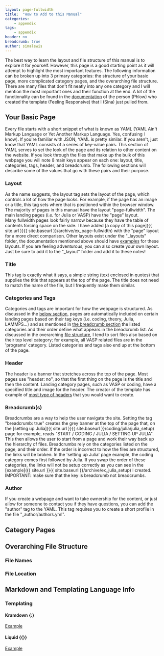 ```yaml
---
layout: page-fullwidth
title:  "How to Add to this Manual"
categories:
    - appendix
tags:
    - appendix
header: no
breadcrumb: true
author: sinalewis
---
```


The best way to learn the layout and file structure of this manual is to explore it for yourself. However, this page is a good starting point as it will attempt to highlight the most important features. The following information can be broken up into 3 primary categories: the structure of your basic page, more complicated category pages, and the overarching file structure. There are many files that don't fit neatly into any one category and I will mention the most important ones and their function at the end. A lot of the functionality can be found in the [documentation](https://phlow.github.io/feeling-responsive/documentation/) of the person (Phlow) who created the template (Feeling Responsive) that I (Sina) just pulled from.

## Your Basic Page
Every file starts with a short snippet of what is known as YAML (YAML Ain't Markup Language or Yet Another Markup Language. Yes, confusing I know). If you're familiar with JSON, YAML is pretty similar. If you aren't, just know that YAML consists of a series of key-value pairs. This section of YAML serves to set the look of the page and its relation to other content on the website. If you look through the files that make up the bulk of this webpage you will note 6 main keys appear on each one: layout, title, categories, tags, header, and breadcrumb. The following sections will describe some of the values that go with these pairs and their purpose.

### Layout
As the name suggests, the layout tag sets the layout of the page, which controls a lot of how the page looks. For example, if the page has an image or a title, this tag sets where that is positioned within the browser window. The majority of pages in this manual have the layout "page-fullwidth". The main landing pages (i.e. for Julia or VASP) have the "page" layout.  
Many fullwidth pages look fairly narrow because they have the table of contents forcing space on the side. I have added [a copy of this page]({{ site.url }}{{ site.baseurl }}/archive/ex_page-fullwidth) with the "page" layout for a more direct comparison. Other layouts exist under the "_layouts" folder, the documentation mentioned above should have [examples](https://phlow.github.io/feeling-responsive/documentation/#formats) for these layouts. If you are feeling adventurous, you can also create your own layout. Just be sure to add it to the "_layout" folder and add it to these notes!

### Title
This tag is exactly what it says, a simple string (text enclosed in quotes) that supplies the title that appears at the top of the page. The title does not need to match the name of the file, but I frequently make them similar.

### Categories and Tags
Categories and tags are important for how the webpage is structured. As discussed in the [below section](#category-pages), pages are automatically included on certain landing pages based on their tag keys (i.e. coding, theory, Julia, LAMMPS...) and as mentioned in [the breadcrumb section](#breadcrumb) the listed categories and their order define what appears in the breadcrumb list. As discussed in the overarching [file structure](#file-location), I tend to sort files also based on their top level category; for example, all VASP related files are in the 'programs' category. Listed categories and tags also end up at the bottom of the page. 

### Header
The header is a banner that stretches across the top of the page. Most pages use "header: no", so that the first thing on the page is the title and then the content. Landing category pages, such as VASP or coding, have a specified title and image for the header. The creator of the template has example of [most type of headers](https://phlow.github.io/feeling-responsive/design/no-header/) that you would want to create.

### Breadcrumb(s)
Breadcrumbs are a way to help the user navigate the site. Setting the tag "breadcrumb: true" creates the grey banner at the top of the page that, on the [setting up Julia]({{ site.url }}{{ site.baseurl }}/coding/julia/julia_setup) page for example, reads "START / CODING / JULIA / SETTING UP JULIA". This then allows the user to start from a page and work their way back up the hierarchy of files. Breadcrumbs rely on the categories listed on the page, and their order. If the order is incorrect to how the files are structured, the links will be broken. In the 'setting up Julia' page example, the coding category comes first followed by Julia. If you swap the order of these categories, the links will not be setup correctly as you can see in the [example]({{ site.url }}{{ site.baseurl }}/archive/ex_julia_setup) I created.
IMPORTANT: make sure that the key is breadcrumb not breadcrumbs.

### Author
If you create a webpage and want to take ownership for the content, or just allow for someone to contact you if they have questions, you can add the "author" tag to the YAML. This tag requires you to create a short profile in the file "_author/authors.yml".


## Category Pages

### 

## Overarching File Structure

### File Names

### File Location

## Markdown and Templating Language Info

### Templating

#### Kramdown {:}
[Example](https://kramdown.gettalong.org/converter/html.html#toc)

#### Liquid {{}}
[Example](https://jekyllrb.com/docs/liquid/)